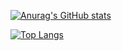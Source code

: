[![Anurag's GitHub stats](https://github-readme-stats.vercel.app/api?username=signebedi&theme=dracula)](https://github.com/anuraghazra/github-readme-stats)

[![Top Langs](https://github-readme-stats.vercel.app/api/top-langs/?username=signebedi&theme=dracula&layout=compact)](https://github.com/anuraghazra/github-readme-stats)
